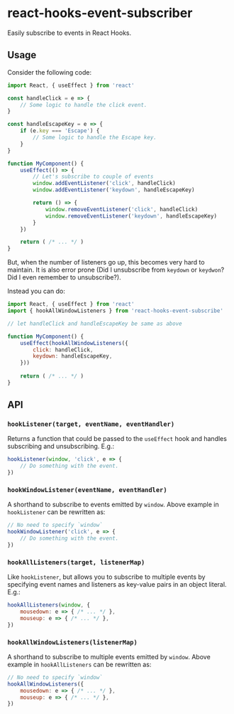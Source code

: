 # react-hooks-event-subscriber

Easily subscribe to events in React Hooks.

## Usage

Consider the following code:

```js
import React, { useEffect } from 'react'

const handleClick = e => {
    // Some logic to handle the click event.
}

const handleEscapeKey = e => {
    if (e.key === 'Escape') {
        // Some logic to handle the Escape key.
    }
}

function MyComponent() {
    useEffect(() => {
        // Let's subscribe to couple of events
        window.addEventListener('click', handleClick)
        window.addEventListener('keydown', handleEscapeKey)

        return () => {
            window.removeEventListener('click', handleClick)
            window.removeEventListener('keydown', handleEscapeKey)
        }
    })

    return ( /* ... */ )
}
```

But, when the number of listeners go up, this becomes very hard to maintain. It is also error prone (Did I unsubscribe from `keydown` or `keydwon`? Did I even remember to unsubscribe?).

Instead you can do:

```js
import React, { useEffect } from 'react'
import { hookAllWindowListeners } from 'react-hooks-event-subscribe'

// let handleClick and handleEscapeKey be same as above

function MyComponent() {
    useEffect(hookAllWindowListeners({
        click: handleClick,
        keydown: handleEscapeKey,
    }))
    
    return ( /* ... */ )
}
```

## API

### `hookListener(target, eventName, eventHandler)`

Returns a function that could be passed to the `useEffect` hook and handles subscribing and unsubscribing. E.g.:

```js
hookListener(window, 'click', e => {
    // Do something with the event.
})
```

### `hookWindowListener(eventName, eventHandler)`

A shorthand to subscribe to events emitted by `window`. Above example in `hookListener` can be rewritten as:

```js
// No need to specify `window`
hookWindowListener('click', e => {
    // Do something with the event.
})
```

### `hookAllListeners(target, listenerMap)`

Like `hookListener`, but allows you to subscribe to multiple events by specifying event names and listeners as key-value pairs in an object literal. E.g.:

```js
hookAllListeners(window, {
    mousedown: e => { /* ... */ },
    mouseup: e => { /* ... */ },
})
```

### `hookAllWindowListeners(listenerMap)`

A shorthand to subscribe to multiple events emitted by `window`. Above example in `hookAllListeners` can be rewritten as:

```js
// No need to specify `window`
hookAllWindowListeners({
    mousedown: e => { /* ... */ },
    mouseup: e => { /* ... */ },
})
```
